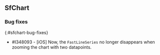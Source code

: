## SfChart

### Bug fixes
{:#sfchart-bug-fixes}

* \#I348093 - [iOS] Now, the `FastLineSeries` no longer disappears when zooming the chart with two datapoints.
